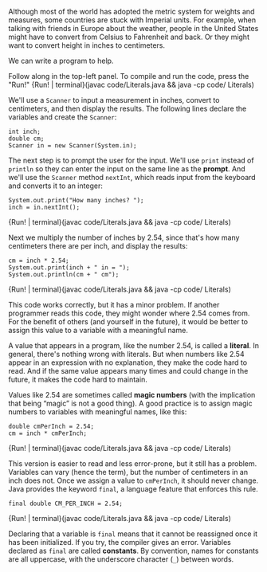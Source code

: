 Although most of the world has adopted the metric system for weights and measures, some countries are stuck with Imperial units. For example, when talking with friends in Europe about the weather, people in the United States might have to convert from Celsius to Fahrenheit and back. Or they might want to convert height in inches to centimeters.


We can write a program to help.

Follow along in the top-left panel. To compile and run the code, press the "Run!"
{Run! | terminal}(javac code/Literals.java && java -cp code/ Literals)

We'll use a `Scanner` to input a measurement in inches, convert to centimeters, and then display the results. The following lines declare the variables and create the `Scanner`:

```code
int inch;
double cm;
Scanner in = new Scanner(System.in);
```


The next step is to prompt the user for the input. We'll use `print` instead of `println` so they can enter the input on the same line as the **prompt**. And we'll use the `Scanner` method `nextInt`, which reads input from the keyboard and converts it to an integer:

```code
System.out.print("How many inches? ");
inch = in.nextInt();
```

{Run! | terminal}(javac code/Literals.java && java -cp code/ Literals)


Next we multiply the number of inches by 2.54, since that's how many centimeters there are per inch, and display the results:

```code
cm = inch * 2.54;
System.out.print(inch + " in = ");
System.out.println(cm + " cm");
```


{Run! | terminal}(javac code/Literals.java && java -cp code/ Literals)

This code works correctly, but it has a minor problem. If another programmer reads this code, they might wonder where 2.54 comes from. For the benefit of others (and yourself in the future), it would be better to assign this value to a variable with a meaningful name.




A value that appears in a program, like the number 2.54, is called a **literal**. In general, there's nothing wrong with literals. But when numbers like 2.54 appear in an expression with no explanation, they make the code hard to read. And if the same value appears many times and could change in the future, it makes the code hard to maintain.


Values like 2.54 are sometimes called **magic numbers** (with the implication that being “magic” is not a good thing). A good practice is to assign magic numbers to variables with meaningful names, like this:

```code
double cmPerInch = 2.54;
cm = inch * cmPerInch;
```


{Run! | terminal}(javac code/Literals.java && java -cp code/ Literals)

This version is easier to read and less error-prone, but it still has a problem. Variables can vary (hence the term), but the number of centimeters in an inch does not. Once we assign a value to `cmPerInch`, it should never change. Java provides the keyword `final`, a language feature that enforces this rule.

```code
final double CM_PER_INCH = 2.54;
```

{Run! | terminal}(javac code/Literals.java && java -cp code/ Literals)

Declaring that a variable is `final` means that it cannot be reassigned once it has been initialized. If you try, the compiler gives an error. Variables declared as `final` are called **constants**. By convention, names for constants are all uppercase, with the underscore character (`_`) between words.